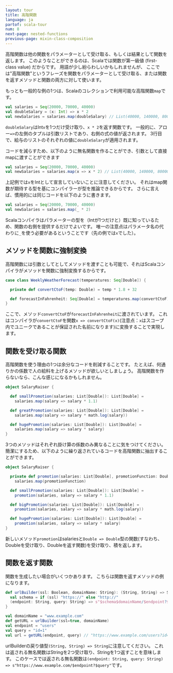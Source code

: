 ```yaml
---
layout: tour
title: 高階関数
language: ja
partof: scala-tour
num: 8
next-page: nested-functions
previous-page: mixin-class-composition
---
```


高階関数は他の関数をパラメーターとして受け取る、もしくは結果として関数を返します。
このようなことができるのは、Scalaでは関数が第一級値 (first-class value) だからです。
用語が少し紛らわしいかもしれませんが、
ここでは"高階関数"というフレーズを関数をパラメーターとして受け取る、または関数を返すメソッドと関数の両方に対して使います。

もっとも一般的な例の1つは、Scalaのコレクションで利用可能な高階関数`map`です。
```scala mdoc
val salaries = Seq(20000, 70000, 40000)
val doubleSalary = (x: Int) => x * 2
val newSalaries = salaries.map(doubleSalary) // List(40000, 140000, 80000)
```
`doubleSalary`はInt`x`を1つだけ受け取り、`x * 2`を返す関数です。
一般的に、アロー`=>`の左側のタプルは引数リストであり、右側の式の値が返されます。
3行目で、給与のリストのそれぞれの値に`doubleSalary`が適用されます。

コードを減らすため、以下のように無名関数を作ることができ、引数として直接mapに渡すことができます
```scala mdoc:nest
val salaries = Seq(20000, 70000, 40000)
val newSalaries = salaries.map(x => x * 2) // List(40000, 140000, 80000)
```
上記例では`x`をIntとして宣言していないことに注意してください。
それはmap関数が期待する型を基にコンパイラーが型を推論できるからです。
さらに言えば、慣用的には同じコードを以下のように書きます。

```scala mdoc:nest
val salaries = Seq(20000, 70000, 40000)
val newSalaries = salaries.map(_ * 2)
```
Scalaコンパイラはパラメーターの型を（Intが1つだけと）既に知っているため、関数の右側を提供するだけでよいです。
唯一の注意点はパラメータ名の代わりに`_`を使う必要があるということです（先の例では`x`でした）。

## メソッドを関数に強制変換
高階関数には引数としてとしてメソッドを渡すことも可能で、それはScalaコンパイラがメソッドを関数に強制変換するからです。
```scala mdoc
case class WeeklyWeatherForecast(temperatures: Seq[Double]) {

  private def convertCtoF(temp: Double) = temp * 1.8 + 32

  def forecastInFahrenheit: Seq[Double] = temperatures.map(convertCtoF) // <-- convertCtoFメソッドが渡されます
}
```
ここで、メソッド`convertCtoF`が`forecastInFahrenheit`に渡されています。
これはコンパイラが`convertCtoF`を関数`x => convertCtoF(x)`(注意点：`x`はスコープ内でユニークであることが保証された名前になります)に変換することで実現します。

## 関数を受け取る関数
高階関数を使う理由の1つは余分なコードを削減することです。
たとえば、何通りかの係数で人の給料を上げるメソッドが欲しいとしましょう。
高階関数を作らないなら、こんな感じになるかもしれません。

```scala mdoc
object SalaryRaiser {

  def smallPromotion(salaries: List[Double]): List[Double] =
    salaries.map(salary => salary * 1.1)

  def greatPromotion(salaries: List[Double]): List[Double] =
    salaries.map(salary => salary * math.log(salary))

  def hugePromotion(salaries: List[Double]): List[Double] =
    salaries.map(salary => salary * salary)
}
```

3つのメソッドはそれぞれ掛け算の係数のみ異なることに気をつけてください。
簡潔にするため、以下のように繰り返されているコードを高階関数に抽出することができます。

```scala mdoc:nest
object SalaryRaiser {

  private def promotion(salaries: List[Double], promotionFunction: Double => Double): List[Double] =
    salaries.map(promotionFunction)

  def smallPromotion(salaries: List[Double]): List[Double] =
    promotion(salaries, salary => salary * 1.1)

  def bigPromotion(salaries: List[Double]): List[Double] =
    promotion(salaries, salary => salary * math.log(salary))

  def hugePromotion(salaries: List[Double]): List[Double] =
    promotion(salaries, salary => salary * salary)
}
```
新しいメソッド`promotion`はsalariesと`Double => Double`型の関数(すなわち、Doubleを受け取り、Doubleを返す関数)を受け取り、積を返します。

## 関数を返す関数

関数を生成したい場合がいくつかあります。
こちらは関数を返すメソッドの例になります。

```scala mdoc
def urlBuilder(ssl: Boolean, domainName: String): (String, String) => String = {
  val schema = if (ssl) "https://" else "http://"
  (endpoint: String, query: String) => s"$schema$domainName/$endpoint?$query"
}

val domainName = "www.example.com"
def getURL = urlBuilder(ssl=true, domainName)
val endpoint = "users"
val query = "id=1"
val url = getURL(endpoint, query) // "https://www.example.com/users?id=1": String
```

urlBuilderの戻り値型`(String, String) => String`に注意してください。
これは返される無名関数はStringを2つ受け取り、Stringを1つ返すことを意味します。
このケースでは返される無名関数は`(endpoint: String, query: String) => s"https://www.example.com/$endpoint?$query"`です。
